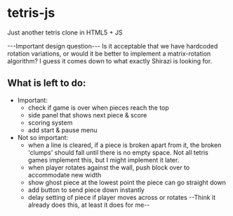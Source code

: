 # tetris-js
Just another tetris clone in HTML5 + JS

---Important design question---
Is it acceptable that we have hardcoded rotation variations,
or would it be better to implement a matrix-rotation
algorithm? I guess it comes down to what exactly Shirazi 
is looking for.

## What is left to do:
- Important:
  * check if game is over when pieces reach the top
  * side panel that shows next piece & score
  * scoring system
  * add start & pause menu
- Not so important:
  * when a line is cleared, if a piece is broken apart from it, the broken 'clumps'
  should fall until there is no empty space. Not all tetris games implement this,
  but I might implement it later.
  * when player rotates against the wall, push block over to accommodate new width
  * show ghost piece at the lowest point the piece can go straight down
  * add button to send piece down instantly
  * delay setting of piece if player moves across or rotates --Think it already
  does this, at least it does for me--
